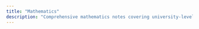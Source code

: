 ```yaml
---
title: "Mathematics"
description: "Comprehensive mathematics notes covering university-level topics:"
---
```

